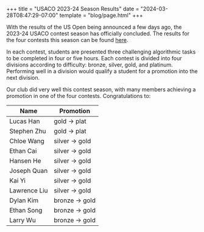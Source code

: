 +++
title = "USACO 2023-24 Season Results"
date = "2024-03-28T08:47:29-07:00"
template = "blog/page.html"
+++

With the results of the US Open being announced a few days ago, the 2023-24 USACO contest season has officially concluded. The results for the four contests this season can be found [here](https://usaco.org/index.php?page=contests).

In each contest, students are presented three challenging algorithmic tasks to be completed in four or five hours. Each contest is divided into four divisions according to difficulty: bronze, silver, gold, and platinum. Performing well in a division would qualify a student for a promotion into the next division.

Our club did very well this contest season, with many members achieving a promotion in one of the four contests. Congratulations to:

| Name  | Promotion |
|---------|----------------|
| Lucas Han | gold → plat |
| Stephen Zhu | gold → plat |
| Chloe Wang | silver → gold |
| Ethan Cai | silver → gold |
| Hansen He | silver → gold |
| Joseph Quan | silver → gold |
| Kai Yi | silver → gold |
| Lawrence Liu | silver → gold |
| Dylan Kim | bronze → gold |
| Ethan Song | bronze → gold |
| Larry Wu | bronze → gold |
